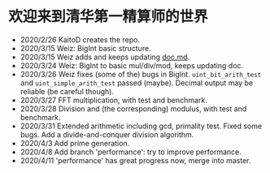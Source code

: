 # 欢迎来到清华第一精算师的世界

- 2020/2/26 KaitoD creates the repo.
- 2020/3/15 Weiz: BigInt basic structure.
- 2020/3/15 Weiz adds and keeps updating [doc.md].
- 2020/3/24 Weiz: BigInt to basic mul/div/mod, keeps updating doc.
- 2020/3/26 Weiz fixes (some of the) bugs in BigInt.
  `uint_bit_arith_test` and `uint_simple_arith_test` passed (maybe).
  Decimal output may be reliable (be careful though).
- 2020/3/27 FFT multiplication, with test and benchmark.
- 2020/3/28 Division and (the corresponding) modulus, with test and benchmark.
- 2020/3/31 Extended arithmetic including gcd, primality test. Fixed some bugs.
  Add a divide-and-conquer division algorithm.
- 2020/4/3 Add prime generation.
- 2020/4/8 Add branch 'performance': try to improve performance.
- 2020/4/11 'performance' has great progress now, merge into master.

[doc.md]: doc.md

